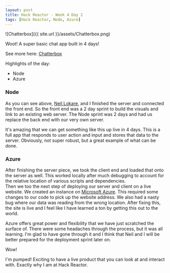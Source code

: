 ```yaml
---
layout: post
title: Hack Reactor - Week 4 Day 2
tags: [Hack Reactor, Node, Azure]
---
```


![Chatterbox]({{ site.url }}/assets/Chatterbox.png)

Woot!  A super basic chat app built in 4 days! 

See more here:  [Chatterbox](http://nzchat.azurewebsites.net) 

<!--more-->

Highlights of the day:

* Node
* Azure

### Node

As you can see above, [Neil Lokare](http://www.neillokare.com/), and I finished the server and connected the front end.  So the front end was a 2 day sprint to build the visuals and link to an existing web server.  The Node sprint was 2 days and had us replace the back end with our very own server.  

It's amazing that we can get something like this up live in 4 days.  This is a full app that responds to user action and input and stores that data to the server.  Obviously, not super robust, but a great example of what can be done.

### Azure

After finishing the server piece, we took the client end and loaded that onto the server as well.  This worked locally after much debugging to account for the relative location of various scripts and dependencies.  
Then we too the next step of deploying our server and client on a live website.  We created an instance on [Microsoft Azure](azure.microsoft.com).  This required some changes to our code to pick up the website address.  We also had a nasty bug where our data was reading from the wrong location.  After fixing this, the site is live and I feel like I have learned a ton by getting this out to the world.  

Azure offers great power and flexibility that we have just scratched the surface of.  There were some headaches through the process, but it was all learning.  I'm glad to have gone through it and I think that Neil and I will be better prepared for the deployment sprint later on.

Wow!

I'm pumped!  Exciting to have a live product that you can look at and interact with.  Exactly why I am at Hack Reactor.  

